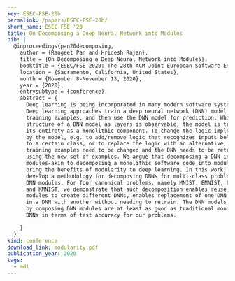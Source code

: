 ```yaml
---
key: ESEC-FSE-20b
permalink: /papers/ESEC-FSE-20b/
short_name: ESEC-FSE '20
title: On Decomposing a Deep Neural Network into Modules
bib: |
  @inproceedings{pan20decomposing,
    author = {Rangeet Pan and Hridesh Rajan},
    title = {On Decomposing a Deep Neural Network into Modules},
    booktitle = {ESEC/FSE'2020: The 28th ACM Joint European Software Engineering Conference and Symposium on the Foundations of Software Engineering},
    location = {Sacramento, California, United States},
    month = {November 8-November 13, 2020},
    year = {2020},
    entrysubtype = {conference},
    abstract = {
      Deep learning is being incorporated in many modern software systems.
      Deep learning approaches train a deep neural network (DNN) model using
      training examples, and then use the DNN model for prediction. While the
      structure of a DNN model as layers is observable, the model is treated in
      its entirety as a monolithic component. To change the logic implemented
      by the model, e.g. to add/remove logic that recognizes inputs belonging
      to a certain class, or to replace the logic with an alternative, the
      training examples need to be changed and the DNN needs to be retrained
      using the new set of examples. We argue that decomposing a DNN into DNN
      modules-akin to decomposing a monolithic software code into modules-can
      bring the benefits of modularity to deep learning. In this work, we
      develop a methodology for decomposing DNNs for multi-class problems into
      DNN modules. For four canonical problems, namely MNIST, EMNIST, FMNIST,
      and KMNIST, we demonstrate that such decomposition enables reuse of DNN 
      modules to create different DNNs, enables replacement of one DNN module
      in a DNN with another without needing to retrain. The DNN models formed
      by composing DNN modules are at least as good as traditional monolithic
      DNNs in terms of test accuracy for our problems.

    }
  }
kind: conference
download_link: modularity.pdf
publication_year: 2020
tags:
  - mdl
---
```

